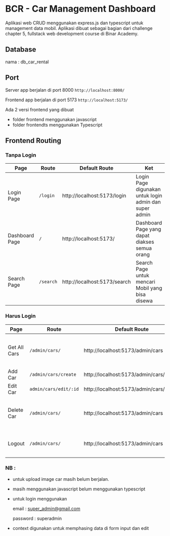 # BCR - Car Management Dashboard

Aplikasi web CRUD menggunakan express.js dan typescript untuk management data mobil. Aplikasi dibuat sebagai bagian dari challenge chapter 5, fullstack web development course di Binar Academy.

## Database

nama : db_car_rental

## Port

Server app berjalan di port 8000 `http://localhost:8000/`

Frontend app berjalan di port 5173 `http://localhost:5173/`

Ada 2 versi frontend yang dibuat

- folder frontend menggunakan javascript
- folder frontendts menggunakan Typescript

## Frontend Routing

### Tanpa Login

| Page           | Route     | Default Route                | Ket                                                    |
| -------------- | --------- | ---------------------------- | ------------------------------------------------------ |
| Login Page     | `/login`  | http://localhost:5173/login  | Login Page digunakan untuk login admin dan super admin |
| Dashboard Page | `/`       | http://localhost:5173/       | Dashboard Page yang dapat diakses semua orang          |
| Search Page    | `/search` | http://localhost:5173/search | Search Page untuk mencari Mobil yang bisa disewa       |

### Harus Login

| Page         | Route                 | Default Route                           | Ket                                                     |
| ------------ | --------------------- | --------------------------------------- | ------------------------------------------------------- |
| Get All Cars | `/admin/cars/`        | http://localhost:5173/admin/cars        | halaman dimana admin dapat melihat data semua mobil     |
| Add Car      | `/admin/cars/create`  | http://localhost:5173/admin/cars/create | menambahkan data mobil                                  |
| Edit Car     | `admin/cars/edit/:id` | http://localhost:5173/admin/cars/edit/1 | mengedit data mobil                                     |
| Delete Car   | `/admin/cars/`        | http://localhost:5173/admin/cars        | menghapus data mobil diakses lewat halaman Get All Cars |
| Logout       | `/admin/cars/`        | http://localhost:5173/admin/cars        | Logout dapat diakses dihalaman admin                    |

### NB :

- untuk upload image car masih belum berjalan.
- masih menggunakan javascript belum menggunakan typescript
- untuk login menggunakan

  email : super_admin@gmail.com

  password : superadmin

- context digunakan untuk memphasing data di form input dan edit
